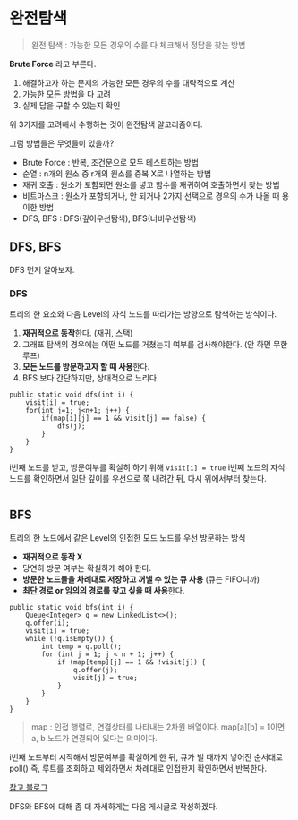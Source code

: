 <h1 id="완전탐색">완전탐색</h1>
<blockquote>
<p>완전 탐색 : 가능한 모든 경우의 수를 다 체크해서 정답을 찾는 방법</p>
</blockquote>
<p><strong>Brute Force</strong> 라고 부른다.</p>
<ol>
<li>해결하고자 하는 문제의 가능한 모든 경우의 수를 대략적으로 계산</li>
<li>가능한 모든 방법을 다 고려</li>
<li>실제 답을 구할 수 있는지 확인</li>
</ol>
<p>위 3가지를 고려해서 수행하는 것이 완전탐색 알고리즘이다.</p>
<p>그럼 방법들은 무엇들이 있을까?</p>
<ul>
<li>Brute Force : 반복, 조건문으로 모두 테스트하는 방법</li>
<li>순열 : n개의 원소 중 r개의 원소를 중복 X로 나열하는 방법</li>
<li>재귀 호출 : 원소가 포함되면 원소를 넣고 함수를 재귀하여 호출하면서 찾는 방법</li>
<li>비트마스크 : 원소가 포함되거나, 안 되거나 2가지 선택으로 경우의 수가 나올 때 용이한 방법</li>
<li>DFS, BFS : DFS(깊이우선탐색), BFS(너비우선탐색)</li>
</ul>
<h2 id="dfs-bfs">DFS, BFS</h2>
<p>DFS 먼저 알아보자.</p>
<h3 id="dfs">DFS</h3>
<p>트리의 한 요소와 다음 Level의 자식 노드를 따라가는 방향으로 탐색하는 방식이다.</p>
<ol>
<li><strong>재귀적으로 동작</strong>한다. (재귀, 스택)</li>
<li>그래프 탐색의 경우에는 어떤 노드를 거쳤는지 여부를 검사해야한다. (안 하면 무한 루프)</li>
<li><strong>모든 노드를 방문하고자 할 때 사용</strong>한다.</li>
<li>BFS 보다 간단하지만, 상대적으로 느리다.</li>
</ol>
<pre><code class="language-java">public static void dfs(int i) {
    visit[i] = true;
    for(int j=1; j&lt;n+1; j++) {
        if(map[i][j] == 1 &amp;&amp; visit[j] == false) {
            dfs(j);
        }
    }
}</code></pre>
<p>i번째 노드를 받고, 방문여부를 확실히 하기 위해 <code>visit[i] = true</code>
i번째 노드의 자식노드를 확인하면서 일단 깊이를 우선으로 쭉 내려간 뒤, 다시 위에서부터 찾는다.</p>
<p><img alt="" src="https://velog.velcdn.com/images/jojehuni_9759/post/6ec0dec8-aee2-46eb-8d9d-aec6ed1e554f/image.gif" /></p>
<h2 id="bfs">BFS</h2>
<p>트리의 한 노드에서 같은 Level의 인접한 모드 노드를 우선 방문하는 방식</p>
<ul>
<li><strong>재귀적으로 동작 X</strong></li>
<li>당연히 방문 여부는 확실하게 해야 한다.</li>
<li><strong>방문한 노드들을 차례대로 저장하고 꺼낼 수 있는 큐 사용</strong> (큐는 FIFO니까)</li>
<li><strong>최단 경로 or 임의의 경로를 찾고 싶을 때 사용</strong>한다.</li>
</ul>
<pre><code class="language-java">public static void bfs(int i) {
    Queue&lt;Integer&gt; q = new LinkedList&lt;&gt;();
    q.offer(i);
    visit[i] = true;
    while (!q.isEmpty()) {
        int temp = q.poll();
        for (int j = 1; j &lt; n + 1; j++) {
            if (map[temp][j] == 1 &amp;&amp; !visit[j]) {
                q.offer(j);
                visit[j] = true;
            }
        }
    }
}</code></pre>
<blockquote>
<p>map : 인접 행렬로, 연결상태를 나타내는 2차원 배열이다.
map[a][b] = 1이면 a, b 노드가 연결되어 있다는 의미이다.</p>
</blockquote>
<p>i번째 노드부터 시작해서 방문여부를 확실하게 한 뒤, 큐가 빌 때까지 넣어진 순서대로 poll() 즉, 루트를 조회하고 제외하면서 차례대로 인접한지 확인하면서 반복한다.</p>
<p><a href="https://velog.io/@hyehyes/%EC%95%8C%EA%B3%A0%EB%A6%AC%EC%A6%98-%EC%99%84%EC%A0%84%ED%83%90%EC%83%89">참고 블로그</a></p>
<p>DFS와 BFS에 대해 좀 더 자세하게는 다음 게시글로 작성하겠다.</p>